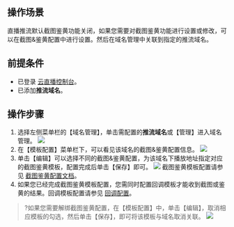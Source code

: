 ## 操作场景

直播推流默认截图鉴黄功能关闭，如果您需要对截图鉴黄功能进行设置或修改，可以在截图&鉴黄配置中进行设置。然后在域名管理中关联到指定的推流域名。

## 前提条件

- 已登录 [云直播控制台](https://console.cloud.tencent.com/live)。
- 已添加**推流域名**。

## 操作步骤

1.	选择左侧菜单栏的【域名管理】，单击需配置的**推流域名**或【管理】进入域名管理。
 ![](https://main.qcloudimg.com/raw/62719d1025bf1fd4bb72379242fa8209.png)
2.	在【模板配置】菜单栏下，可以看见该域名的截图&鉴黄配置信息。
![](https://main.qcloudimg.com/raw/2656c418449596915c333095676a4b35.png)
3. 单击【编辑】可以选择不同的截图&鉴黄配置，为该域名下播放地址指定对应的截图鉴黄模板，配置完成后单击【保存】即可。
![](https://main.qcloudimg.com/raw/150e7c7e6c1036f7cb8a7e501e01d9cd.png)
截图鉴黄模板配置请参见 [截图鉴黄配置文档]( https://cloud.tencent.com/document/product/267/20386)。
4. 如果您已经完成截图鉴黄模板配置，您需同时配置回调模板才能收到截图或鉴黄的结果。回调模板配置请参见 [回调配置](https://cloud.tencent.com/document/product/267/35254)。

>?如果您需要解绑截图鉴黄配置，在【模板配置】中，单击【编辑】，取消相应模板的勾选，然后单击【保存】，即可将该模板与域名取消关联。
>![](https://main.qcloudimg.com/raw/1993454ded3ea42b42a2885e1aeb83d3.png)
